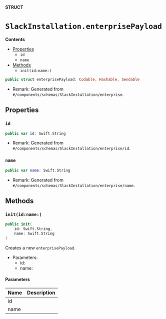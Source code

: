 **STRUCT**

# `SlackInstallation.enterprisePayload`

**Contents**

- [Properties](#properties)
  - `id`
  - `name`
- [Methods](#methods)
  - `init(id:name:)`

```swift
public struct enterprisePayload: Codable, Hashable, Sendable
```

- Remark: Generated from `#/components/schemas/SlackInstallation/enterprise`.

## Properties
### `id`

```swift
public var id: Swift.String
```

- Remark: Generated from `#/components/schemas/SlackInstallation/enterprise/id`.

### `name`

```swift
public var name: Swift.String
```

- Remark: Generated from `#/components/schemas/SlackInstallation/enterprise/name`.

## Methods
### `init(id:name:)`

```swift
public init(
    id: Swift.String,
    name: Swift.String
)
```

Creates a new `enterprisePayload`.

- Parameters:
  - id:
  - name:

#### Parameters

| Name | Description |
| ---- | ----------- |
| id |  |
| name |  |